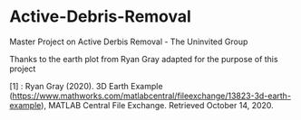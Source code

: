 # Active-Debris-Removal
Master Project on Active Derbis Removal - The Uninvited Group

Thanks to the earth plot from Ryan Gray adapted for the purpose of this project 

[1] : Ryan Gray (2020). 3D Earth Example (https://www.mathworks.com/matlabcentral/fileexchange/13823-3d-earth-example), MATLAB Central File Exchange. Retrieved October 14, 2020.
